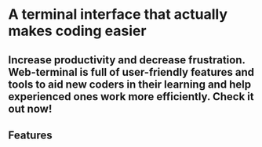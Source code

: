 # A terminal interface that actually makes coding easier

## Increase productivity and decrease frustration. Web-terminal is full of user-friendly features and tools to aid new coders in their learning and help experienced ones work more efficiently. Check it out now!

## Features
